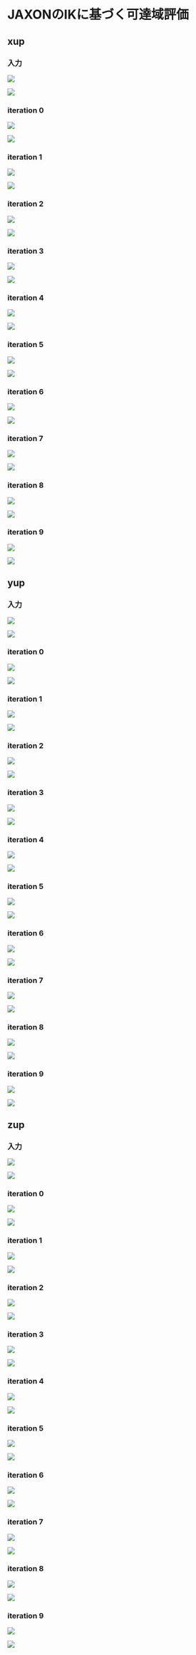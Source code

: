 # JAXONのIKに基づく可達域評価

## xup

### 入力
![](../data/jaxon-xup-input-concatenated.png)

![](../data/jaxon-xup-input.csv.png)


### iteration 0
![](../data/jaxon-xup-iterate000-concatenated.png)

![](../data/jaxon-xup-iterate000.csv.png)


### iteration 1
![](../data/jaxon-xup-iterate001-concatenated.png)

![](../data/jaxon-xup-iterate001.csv.png)


### iteration 2
![](../data/jaxon-xup-iterate002-concatenated.png)

![](../data/jaxon-xup-iterate002.csv.png)


### iteration 3
![](../data/jaxon-xup-iterate003-concatenated.png)

![](../data/jaxon-xup-iterate003.csv.png)


### iteration 4
![](../data/jaxon-xup-iterate004-concatenated.png)

![](../data/jaxon-xup-iterate004.csv.png)


### iteration 5
![](../data/jaxon-xup-iterate005-concatenated.png)

![](../data/jaxon-xup-iterate005.csv.png)


### iteration 6
![](../data/jaxon-xup-iterate006-concatenated.png)

![](../data/jaxon-xup-iterate006.csv.png)


### iteration 7
![](../data/jaxon-xup-iterate007-concatenated.png)

![](../data/jaxon-xup-iterate007.csv.png)


### iteration 8
![](../data/jaxon-xup-iterate008-concatenated.png)

![](../data/jaxon-xup-iterate008.csv.png)


### iteration 9
![](../data/jaxon-xup-iterate009-concatenated.png)

![](../data/jaxon-xup-iterate009.csv.png)

## yup

### 入力
![](../data/jaxon-yup-input-concatenated.png)

![](../data/jaxon-yup-input.csv.png)


### iteration 0
![](../data/jaxon-yup-iterate000-concatenated.png)

![](../data/jaxon-yup-iterate000.csv.png)


### iteration 1
![](../data/jaxon-yup-iterate001-concatenated.png)

![](../data/jaxon-yup-iterate001.csv.png)


### iteration 2
![](../data/jaxon-yup-iterate002-concatenated.png)

![](../data/jaxon-yup-iterate002.csv.png)


### iteration 3
![](../data/jaxon-yup-iterate003-concatenated.png)

![](../data/jaxon-yup-iterate003.csv.png)


### iteration 4
![](../data/jaxon-yup-iterate004-concatenated.png)

![](../data/jaxon-yup-iterate004.csv.png)


### iteration 5
![](../data/jaxon-yup-iterate005-concatenated.png)

![](../data/jaxon-yup-iterate005.csv.png)


### iteration 6
![](../data/jaxon-yup-iterate006-concatenated.png)

![](../data/jaxon-yup-iterate006.csv.png)


### iteration 7
![](../data/jaxon-yup-iterate007-concatenated.png)

![](../data/jaxon-yup-iterate007.csv.png)


### iteration 8
![](../data/jaxon-yup-iterate008-concatenated.png)

![](../data/jaxon-yup-iterate008.csv.png)


### iteration 9
![](../data/jaxon-yup-iterate009-concatenated.png)

![](../data/jaxon-yup-iterate009.csv.png)

## zup

### 入力
![](../data/jaxon-zup-input-concatenated.png)

![](../data/jaxon-zup-input.csv.png)


### iteration 0
![](../data/jaxon-zup-iterate000-concatenated.png)

![](../data/jaxon-zup-iterate000.csv.png)


### iteration 1
![](../data/jaxon-zup-iterate001-concatenated.png)

![](../data/jaxon-zup-iterate001.csv.png)


### iteration 2
![](../data/jaxon-zup-iterate002-concatenated.png)

![](../data/jaxon-zup-iterate002.csv.png)


### iteration 3
![](../data/jaxon-zup-iterate003-concatenated.png)

![](../data/jaxon-zup-iterate003.csv.png)


### iteration 4
![](../data/jaxon-zup-iterate004-concatenated.png)

![](../data/jaxon-zup-iterate004.csv.png)


### iteration 5
![](../data/jaxon-zup-iterate005-concatenated.png)

![](../data/jaxon-zup-iterate005.csv.png)


### iteration 6
![](../data/jaxon-zup-iterate006-concatenated.png)

![](../data/jaxon-zup-iterate006.csv.png)


### iteration 7
![](../data/jaxon-zup-iterate007-concatenated.png)

![](../data/jaxon-zup-iterate007.csv.png)


### iteration 8
![](../data/jaxon-zup-iterate008-concatenated.png)

![](../data/jaxon-zup-iterate008.csv.png)


### iteration 9
![](../data/jaxon-zup-iterate009-concatenated.png)

![](../data/jaxon-zup-iterate009.csv.png)
